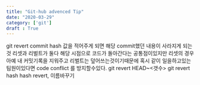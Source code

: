 ```yaml
---
title: "Git-hub advenced Tip"
date: "2020-03-29"
category: ['git']
draft : True
---
```


git revert commit hash 값을 적어주게 되면 해당 commit했던 내용이 사라지게 되는것 리셋과 리벌트가 둘다 해당 시점으로 코드가 돌아간다는 공통점이있지만 리셋의 경우 아예 내 커밋기록을 지워주고 리벌트는 덮어쓰는것이기때문에 혹시 같이 일을하고있는 팀원이있다면 code conflict 를 방지할수있다.
git revert HEAD~<갯수> git revert hash hash revert, 이름바꾸기
